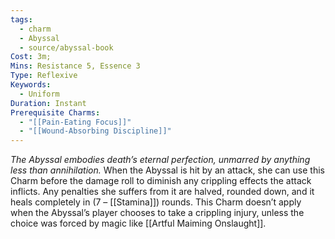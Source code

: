 ```yaml
---
tags:
  - charm
  - Abyssal
  - source/abyssal-book
Cost: 3m;
Mins: Resistance 5, Essence 3
Type: Reflexive
Keywords:
  - Uniform
Duration: Instant
Prerequisite Charms:
  - "[[Pain-Eating Focus]]"
  - "[[Wound-Absorbing Discipline]]"
---
```

*The Abyssal embodies death’s eternal perfection, unmarred by anything less than annihilation.*
When the Abyssal is hit by an attack, she can use this Charm before the damage roll to diminish any crippling effects the attack inflicts. Any penalties she suffers from it are halved, rounded down, and it heals completely in (7 – [[Stamina]]) rounds.
This Charm doesn’t apply when the Abyssal’s player chooses to take a crippling injury, unless the choice was forced by magic like [[Artful Maiming Onslaught]].